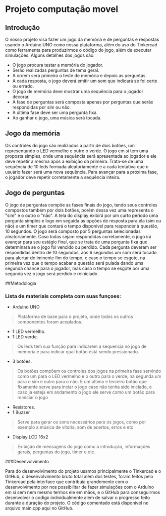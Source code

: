 # Projeto computação movel

## Introdução
O nosso projeto visa fazer um jogo da memória e de perguntas e respostas usando o Arduíno UNO como nossa plataforma, além do uso do Tinkercad como ferramenta para produzirmos o código do jogo, além de executar simulações.
Alguns detalhes dos jogos são:
  - O jogo procura testar a memória do jogador.
  - Serão realizadas perguntas de tema geral.
  - A ordem será primeiro o teste de memória e depois as perguntas.
  - A cada resposta, o jogo deverá emitir um som que indicará se foi certo ou errado.
  - O jogo de memória deve mostrar uma sequência para o jogador decorar.
  - A fase de perguntas será composta apenas por perguntas que serão respondidas por sim ou não.
  - A última fase deve ser uma pergunta fixa.
  - Ao ganhar o jogo, uma música será tocada.

## Jogo da memória

   Os controles do jogo são realizados a partir de dois botões, um representando o LED vermelho e outro o verde. O jogo em si tem uma proposta simples, onde uma sequência será apresentada ao jogador e ele deve repetir a mesma após a exibição da primeira.
  Trata-se de uma sequência de 10 leds formada aleatoriamente e a cada tentativa que o usuário fazer será uma nova sequência. Para avançar para a próxima fase, o jogador deve repetir corretamente a sequência inteira.

## Jogo de perguntas

 O jogo de perguntas compõe as fases finais do jogo, tendo seus controles compostos também por dois botões, porém dessa vez uma representa o "sim" e o outro o "não". A tela do display exibirá por um curto período uma pergunta simples e logo em seguida as opções de resposta para ela (sim ou não) e um timer que contará o tempo disponível para responder à questão, 10 segundos. O jogo será composto por 5 perguntas selecionadas aleatoriamente. Caso todas sejam respondidas corretamente, o jogo irá avançar para seu estágio final, que se trata de uma pergunta fixa que determinará se o jogo foi vencido ou perdido. Cada pergunta deveram ser respondidas dentro de 10 segundos, aos 6 segundos um som será tocado para alertar do iminente fim do tempo, e caso o tempo se esgote, na primeira vez que o tempo acabar a questão será pulada dando uma segunda chance para o jogador, mas caso o tempo se esgote por uma segunda vez o jogo será perdido e reiniciado.

##Metodologia

### Lista de materiais completa com suas funçoes:

- Arduino UNO
> Plataforma de base para o projeto, onde todos os outros componentes foram acoplados.
- 1 LED vermelho.
- 1 LED verde.
> Os leds tem sua função para indicarem a sequencia no jogo de memoria e para indicar qual botão está sendo pressionado.
- 3 botões.
> Os botões compõem os controles dos jogos na primeira fase servindo como um para o LED vermelho e o outro para o verde, na segunda um para o sim e outro para o não. E um último e terceiro botão que fixamente serve para inciar o jogo caso não tenha sido iniciado, e caso ja esteja em andamento o jogo ele serve como um botão para reiniciar o jogo
- Resistores.
- 1 Buzzer
> Serve para gerar os sons necessários para os jogos, como por exemplo a música de vítoria, som de acertos, erros e etc.
- Display LCD 16x2
> Exibição de mensagens do jogo como a introdução, informações gerais, perguntas do jogo, timer e etc.

###Desenvolvimento

  Para do desenvolvimento do projeto usamos principalmente o Tinkercad e o GitHub, o desenvolvimento bruto total além dos testes, foram feitos pelo Tinkercad pela interface que contribuia grandemente com o desenvolvimento por nos possibilitar de fazer simulações com o Arduíno em si sem nem mesmo termos ele em mãos, e o GitHub para conseguirmos desenvolver o codigo individualmente além de salvar o progresso feito durante a duração do projeto. O código comentado está disponível no arquivo main.cpp aqui no GitHub.





  

